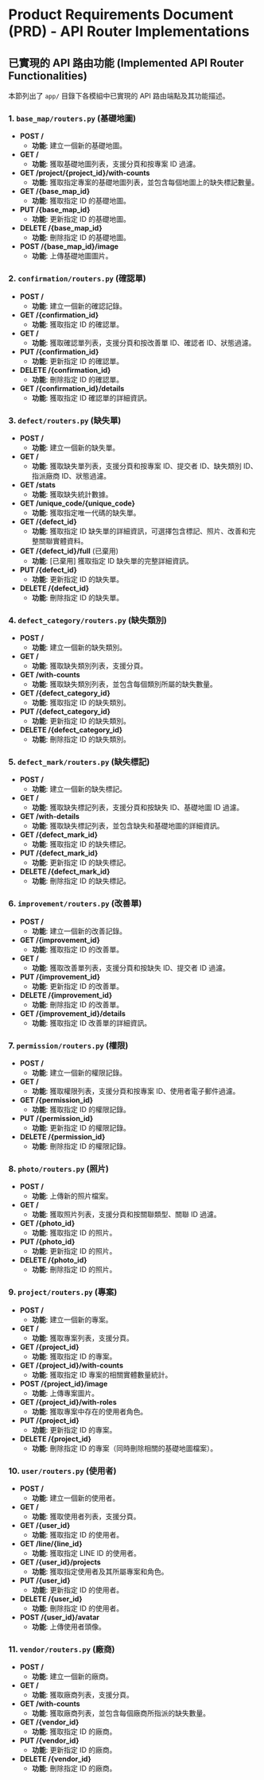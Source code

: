 # Product Requirements Document (PRD) - API Router Implementations

## 已實現的 API 路由功能 (Implemented API Router Functionalities)

本節列出了 `app/` 目錄下各模組中已實現的 API 路由端點及其功能描述。

### 1. `base_map/routers.py` (基礎地圖)

*   **POST /**
    *   **功能**: 建立一個新的基礎地圖。
*   **GET /**
    *   **功能**: 獲取基礎地圖列表，支援分頁和按專案 ID 過濾。
*   **GET /project/{project_id}/with-counts**
    *   **功能**: 獲取指定專案的基礎地圖列表，並包含每個地圖上的缺失標記數量。
*   **GET /{base_map_id}**
    *   **功能**: 獲取指定 ID 的基礎地圖。
*   **PUT /{base_map_id}**
    *   **功能**: 更新指定 ID 的基礎地圖。
*   **DELETE /{base_map_id}**
    *   **功能**: 刪除指定 ID 的基礎地圖。
*   **POST /{base_map_id}/image**
    *   **功能**: 上傳基礎地圖圖片。

### 2. `confirmation/routers.py` (確認單)

*   **POST /**
    *   **功能**: 建立一個新的確認記錄。
*   **GET /{confirmation_id}**
    *   **功能**: 獲取指定 ID 的確認單。
*   **GET /**
    *   **功能**: 獲取確認單列表，支援分頁和按改善單 ID、確認者 ID、狀態過濾。
*   **PUT /{confirmation_id}**
    *   **功能**: 更新指定 ID 的確認單。
*   **DELETE /{confirmation_id}**
    *   **功能**: 刪除指定 ID 的確認單。
*   **GET /{confirmation_id}/details**
    *   **功能**: 獲取指定 ID 確認單的詳細資訊。

### 3. `defect/routers.py` (缺失單)

*   **POST /**
    *   **功能**: 建立一個新的缺失單。
*   **GET /**
    *   **功能**: 獲取缺失單列表，支援分頁和按專案 ID、提交者 ID、缺失類別 ID、指派廠商 ID、狀態過濾。
*   **GET /stats**
    *   **功能**: 獲取缺失統計數據。
*   **GET /unique_code/{unique_code}**
    *   **功能**: 獲取指定唯一代碼的缺失單。
*   **GET /{defect_id}**
    *   **功能**: 獲取指定 ID 缺失單的詳細資訊，可選擇包含標記、照片、改善和完整關聯實體資料。
*   **GET /{defect_id}/full** (已棄用)
    *   **功能**: [已棄用] 獲取指定 ID 缺失單的完整詳細資訊。
*   **PUT /{defect_id}**
    *   **功能**: 更新指定 ID 的缺失單。
*   **DELETE /{defect_id}**
    *   **功能**: 刪除指定 ID 的缺失單。

### 4. `defect_category/routers.py` (缺失類別)

*   **POST /**
    *   **功能**: 建立一個新的缺失類別。
*   **GET /**
    *   **功能**: 獲取缺失類別列表，支援分頁。
*   **GET /with-counts**
    *   **功能**: 獲取缺失類別列表，並包含每個類別所屬的缺失數量。
*   **GET /{defect_category_id}**
    *   **功能**: 獲取指定 ID 的缺失類別。
*   **PUT /{defect_category_id}**
    *   **功能**: 更新指定 ID 的缺失類別。
*   **DELETE /{defect_category_id}**
    *   **功能**: 刪除指定 ID 的缺失類別。

### 5. `defect_mark/routers.py` (缺失標記)

*   **POST /**
    *   **功能**: 建立一個新的缺失標記。
*   **GET /**
    *   **功能**: 獲取缺失標記列表，支援分頁和按缺失 ID、基礎地圖 ID 過濾。
*   **GET /with-details**
    *   **功能**: 獲取缺失標記列表，並包含缺失和基礎地圖的詳細資訊。
*   **GET /{defect_mark_id}**
    *   **功能**: 獲取指定 ID 的缺失標記。
*   **PUT /{defect_mark_id}**
    *   **功能**: 更新指定 ID 的缺失標記。
*   **DELETE /{defect_mark_id}**
    *   **功能**: 刪除指定 ID 的缺失標記。

### 6. `improvement/routers.py` (改善單)

*   **POST /**
    *   **功能**: 建立一個新的改善記錄。
*   **GET /{improvement_id}**
    *   **功能**: 獲取指定 ID 的改善單。
*   **GET /**
    *   **功能**: 獲取改善單列表，支援分頁和按缺失 ID、提交者 ID 過濾。
*   **PUT /{improvement_id}**
    *   **功能**: 更新指定 ID 的改善單。
*   **DELETE /{improvement_id}**
    *   **功能**: 刪除指定 ID 的改善單。
*   **GET /{improvement_id}/details**
    *   **功能**: 獲取指定 ID 改善單的詳細資訊。

### 7. `permission/routers.py` (權限)

*   **POST /**
    *   **功能**: 建立一個新的權限記錄。
*   **GET /**
    *   **功能**: 獲取權限列表，支援分頁和按專案 ID、使用者電子郵件過濾。
*   **GET /{permission_id}**
    *   **功能**: 獲取指定 ID 的權限記錄。
*   **PUT /{permission_id}**
    *   **功能**: 更新指定 ID 的權限記錄。
*   **DELETE /{permission_id}**
    *   **功能**: 刪除指定 ID 的權限記錄。

### 8. `photo/routers.py` (照片)

*   **POST /**
    *   **功能**: 上傳新的照片檔案。
*   **GET /**
    *   **功能**: 獲取照片列表，支援分頁和按關聯類型、關聯 ID 過濾。
*   **GET /{photo_id}**
    *   **功能**: 獲取指定 ID 的照片。
*   **PUT /{photo_id}**
    *   **功能**: 更新指定 ID 的照片。
*   **DELETE /{photo_id}**
    *   **功能**: 刪除指定 ID 的照片。

### 9. `project/routers.py` (專案)

*   **POST /**
    *   **功能**: 建立一個新的專案。
*   **GET /**
    *   **功能**: 獲取專案列表，支援分頁。
*   **GET /{project_id}**
    *   **功能**: 獲取指定 ID 的專案。
*   **GET /{project_id}/with-counts**
    *   **功能**: 獲取指定 ID 專案的相關實體數量統計。
*   **POST /{project_id}/image**
    *   **功能**: 上傳專案圖片。
*   **GET /{project_id}/with-roles**
    *   **功能**: 獲取專案中存在的使用者角色。
*   **PUT /{project_id}**
    *   **功能**: 更新指定 ID 的專案。
*   **DELETE /{project_id}**
    *   **功能**: 刪除指定 ID 的專案（同時刪除相關的基礎地圖檔案）。

### 10. `user/routers.py` (使用者)

*   **POST /**
    *   **功能**: 建立一個新的使用者。
*   **GET /**
    *   **功能**: 獲取使用者列表，支援分頁。
*   **GET /{user_id}**
    *   **功能**: 獲取指定 ID 的使用者。
*   **GET /line/{line_id}**
    *   **功能**: 獲取指定 LINE ID 的使用者。
*   **GET /{user_id}/projects**
    *   **功能**: 獲取指定使用者及其所屬專案和角色。
*   **PUT /{user_id}**
    *   **功能**: 更新指定 ID 的使用者。
*   **DELETE /{user_id}**
    *   **功能**: 刪除指定 ID 的使用者。
*   **POST /{user_id}/avatar**
    *   **功能**: 上傳使用者頭像。

### 11. `vendor/routers.py` (廠商)

*   **POST /**
    *   **功能**: 建立一個新的廠商。
*   **GET /**
    *   **功能**: 獲取廠商列表，支援分頁。
*   **GET /with-counts**
    *   **功能**: 獲取廠商列表，並包含每個廠商所指派的缺失數量。
*   **GET /{vendor_id}**
    *   **功能**: 獲取指定 ID 的廠商。
*   **PUT /{vendor_id}**
    *   **功能**: 更新指定 ID 的廠商。
*   **DELETE /{vendor_id}**
    *   **功能**: 刪除指定 ID 的廠商。
